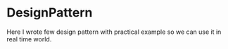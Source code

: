 # DesignPattern

Here I wrote few design pattern with practical example so we can use it in real time world. 
